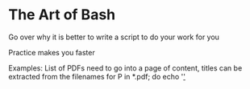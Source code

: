 # The Art of Bash

Go over why it is better to write a script to do your work for you

Practice makes you faster

Examples:
List of PDFs need to go into a page of content, titles can be extracted from the filenames
	for P in *.pdf; do
		echo '<a href="'$P'" target="_blank">'
